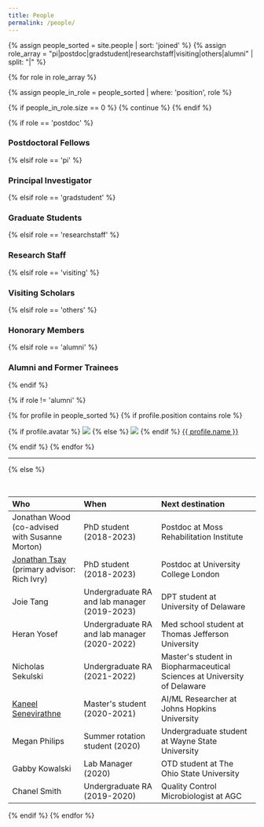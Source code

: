 ```yaml
---
title: People
permalink: /people/
---
```


{% assign people_sorted = site.people | sort: 'joined' %}
{% assign role_array = "pi|postdoc|gradstudent|researchstaff|visiting|others|alumni" | split: "|" %}

{% for role in role_array %}

{% assign people_in_role = people_sorted | where: 'position', role %}

<!-- Skip section if there's nobody -->
{% if people_in_role.size == 0 %}
  {% continue %}
{% endif %}

<div class="pos_header">
{% if role == 'postdoc' %}
<h3>Postdoctoral Fellows</h3>
 {% elsif role == 'pi' %}
<h3>Principal Investigator</h3>
 {% elsif role == 'gradstudent' %}
<h3>Graduate Students</h3>
 {% elsif role == 'researchstaff' %}
<h3>Research Staff</h3>
 {% elsif role == 'visiting' %}
<h3>Visiting Scholars</h3>
 {% elsif role == 'others' %}
<h3>Honorary Members</h3>
 {% elsif role == 'alumni' %}
<h3>Alumni and Former Trainees</h3>
{% endif %}
</div>

{% if role != 'alumni' %}
<div class="content list people">
  {% for profile in people_sorted %}
    {% if profile.position contains role %}
      <div class="list-item-people">
        <p class="list-post-title">
          {% if profile.avatar %}
            <a href="{{ site.baseurl }}{{ profile.url }}"><img class="profile-thumbnail" src="{{site.baseurl}}/images/people/{{profile.avatar}}"></a>
          {% else %}
            <a href="{{ site.baseurl }}{{ profile.url }}"><img class="profile-thumbnail" src="{{site.baseurl}}/images/people/douglas-fir.png"></a>
          {% endif %}
          <a class="name" href="{{ site.baseurl }}{{ profile.url }}">{{ profile.name }}</a>
        </p>
      </div>    
    {% endif %}
  {% endfor %}
</div>
<hr>

{% else %}

<br>

| Who | When | Next destination |
| :------------- |:-------------| :-----------|
| Jonathan Wood (co-advised with Susanne Morton) | PhD student (2018-2023) | Postdoc at Moss Rehabilitation Institute |
| [Jonathan Tsay](https://www.tsaylab.com/) (primary advisor: Rich Ivry) | PhD student (2018-2023) | Postdoc at University College London || John Buggeln | PhD student (2022-2023) | PhD student in Cashaback Lab at University of Delaware |
| Joie Tang | Undergraduate RA and lab manager (2019-2023) | DPT student at University of Delaware |
| Heran Yosef | Undergraduate RA and lab manager (2020-2022) | Med school student at Thomas Jefferson University |
| Nicholas Sekulski | Undergraduate RA (2021-2022) | Master's student in Biopharmaceutical Sciences at University of Delaware |
| [Kaneel Senevirathne](https://www.linkedin.com/in/kaneel123) | Master's student (2020-2021) | AI/ML Researcher at Johns Hopkins University |
| Megan Philips | Summer rotation student (2020) | Undergraduate student at Wayne State University |
| Gabby Kowalski | Lab Manager (2020) | OTD student at The Ohio State University |
| Chanel Smith | Undergraduate RA (2019-2020) | Quality Control Microbiologist at AGC |


{% endif %}
{% endfor %}
